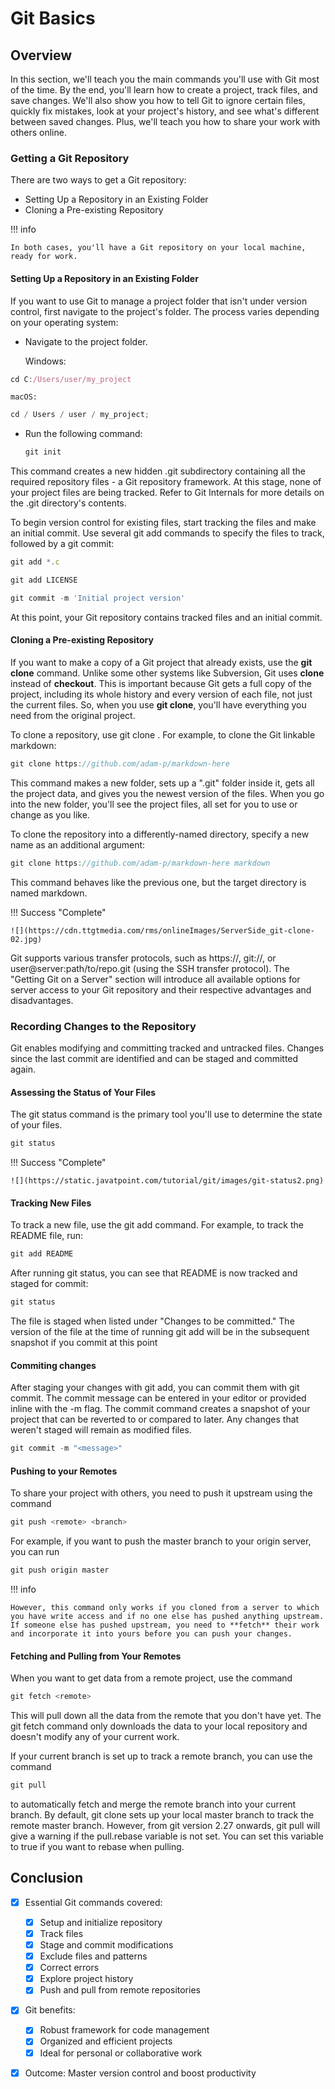# Git Basics

## Overview

In this section, we'll teach you the main commands you'll use with Git most of the time. By the end, you'll learn how to create a project, track files, and save changes. We'll also show you how to tell Git to ignore certain files, quickly fix mistakes, look at your project's history, and see what's different between saved changes. Plus, we'll teach you how to share your work with others online.

### Getting a Git Repository

There are two ways to get a Git repository:

- Setting Up a Repository in an Existing Folder
- Cloning a Pre-existing Repository

!!! info

    In both cases, you'll have a Git repository on your local machine, ready for work.

#### Setting Up a Repository in an Existing Folder

If you want to use Git to manage a project folder that isn't under version control, first navigate to the project's folder. The process varies depending on your operating system:

- Navigate to the project folder.

  Windows:

```js
cd C:/Users/user/my_project
```

    macOS:

```js
cd / Users / user / my_project;
```

- Run the following command:
  ```js
  git init
  ```

This command creates a new hidden .git subdirectory containing all the required repository files - a Git repository framework. At this stage, none of your project files are being tracked. Refer to Git Internals for more details on the .git directory's contents.

To begin version control for existing files, start tracking the files and make an initial commit. Use several git add commands to specify the files to track, followed by a git commit:

```js
git add *.c
```

```js
git add LICENSE
```

```js
git commit -m 'Initial project version'
```

At this point, your Git repository contains tracked files and an initial commit.

#### Cloning a Pre-existing Repository

If you want to make a copy of a Git project that already exists, use the **git clone** command. Unlike some other systems like Subversion, Git uses **clone** instead of **checkout**. This is important because Git gets a full copy of the project, including its whole history and every version of each file, not just the current files. So, when you use **git clone**, you'll have everything you need from the original project.

To clone a repository, use git clone <url>. For example, to clone the Git linkable markdown:

```js
git clone https://github.com/adam-p/markdown-here
```

This command makes a new folder, sets up a ".git" folder inside it, gets all the project data, and gives you the newest version of the files. When you go into the new folder, you'll see the project files, all set for you to use or change as you like.

To clone the repository into a differently-named directory, specify a new name as an additional argument:

```js
git clone https://github.com/adam-p/markdown-here markdown
```

This command behaves like the previous one, but the target directory is named markdown.

!!! Success "Complete"

    ![](https://cdn.ttgtmedia.com/rms/onlineImages/ServerSide_git-clone-02.jpg)

Git supports various transfer protocols, such as https://, git://, or user@server:path/to/repo.git (using the SSH transfer protocol). The "Getting Git on a Server" section will introduce all available options for server access to your Git repository and their respective advantages and disadvantages.

### Recording Changes to the Repository

Git enables modifying and committing tracked and untracked files. Changes since the last commit are identified and can be staged and committed again.

#### Assessing the Status of Your Files

The git status command is the primary tool you'll use to determine the state of your files.

```js
git status
```

!!! Success "Complete"

    ![](https://static.javatpoint.com/tutorial/git/images/git-status2.png)

#### Tracking New Files

To track a new file, use the git add command. For example, to track the README file, run:

```js
git add README
```

After running git status, you can see that README is now tracked and staged for commit:

```js
git status
```

The file is staged when listed under "Changes to be committed." The version of the file at the time of running git add will be in the subsequent snapshot if you commit at this point

#### Commiting changes

After staging your changes with git add, you can commit them with git commit.
The commit message can be entered in your editor or provided inline with the -m flag. The commit command creates a snapshot of your project that can be reverted to or compared to later. Any changes that weren't staged will remain as modified files.

```js
git commit -m "<message>"
```

#### Pushing to your Remotes

To share your project with others, you need to push it upstream using the command

```js
git push <remote> <branch>
```

For example, if you want to push the master branch to your origin server, you can run

```js
git push origin master
```

!!! info

    However, this command only works if you cloned from a server to which you have write access and if no one else has pushed anything upstream. If someone else has pushed upstream, you need to **fetch** their work and incorporate it into yours before you can push your changes.

#### Fetching and Pulling from Your Remotes

When you want to get data from a remote project, use the command

```js
git fetch <remote>
```

This will pull down all the data from the remote that you don't have yet. The git fetch command only downloads the data to your local repository and doesn't modify any of your current work.

If your current branch is set up to track a remote branch, you can use the command

```js
git pull
```

to automatically fetch and merge the remote branch into your current branch. By default, git clone sets up your local master branch to track the remote master branch. However, from git version 2.27 onwards, git pull will give a warning if the pull.rebase variable is not set. You can set this variable to true if you want to rebase when pulling.

## Conclusion

- [x] Essential Git commands covered:

  - [x] Setup and initialize repository
  - [x] Track files
  - [x] Stage and commit modifications
  - [x] Exclude files and patterns
  - [x] Correct errors
  - [x] Explore project history
  - [x] Push and pull from remote repositories

- [x] Git benefits:

  - [x] Robust framework for code management
  - [x] Organized and efficient projects
  - [x] Ideal for personal or collaborative work

- [x] Outcome: Master version control and boost productivity
